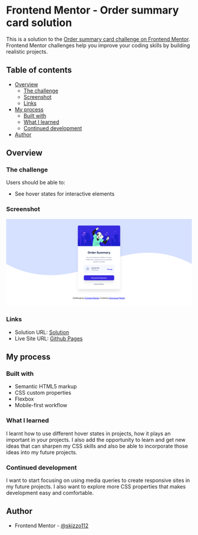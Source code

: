 # Frontend Mentor - Order summary card solution

This is a solution to the [Order summary card challenge on Frontend Mentor](https://www.frontendmentor.io/challenges/order-summary-component-QlPmajDUj). Frontend Mentor challenges help you improve your coding skills by building realistic projects. 

## Table of contents

- [Overview](#overview)
  - [The challenge](#the-challenge)
  - [Screenshot](#screenshot)
  - [Links](#links)
- [My process](#my-process)
  - [Built with](#built-with)
  - [What I learned](#what-i-learned)
  - [Continued development](#continued-development)
- [Author](#author)



## Overview

### The challenge

Users should be able to:

- See hover states for interactive elements

### Screenshot

![Project Screenshot](./Screenshots/Frontend%20Mentor%20-%20Order%20summary%20card.png)


### Links

- Solution URL: [Solution](http://127.0.0.1:5500/index.html)
- Live Site URL: [Github Pages](https://niitettey112.github.io/order-summary-component-main/)

## My process

### Built with

- Semantic HTML5 markup
- CSS custom properties
- Flexbox
- Mobile-first workflow


### What I learned
I learnt how to use different hover states in projects, how it plays an important in your projects. I also add the opportunity to learn and get new ideas that can sharpen my CSS skills and also be able to incorporate those ideas into my future projects.



### Continued development

I want to start focusing on using media queries to create responsive sites in my future projects. I also want to explore more CSS properties that makes development easy and comfortable.


## Author

- Frontend Mentor - [@skizzo112](https://www.frontendmentor.io/profile/skizzo112)
